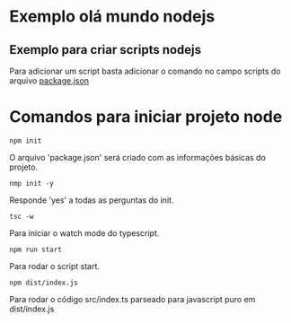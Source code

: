# Exemplo olá mundo nodejs

## Exemplo para criar scripts nodejs

Para adicionar um script basta adicionar o comando no campo scripts do arquivo
[package.json](https://github.com/Dirack/Estudos/blob/dba0242f382b924a88b112ae768d211632032978/nodejs/mod1-nocoes__basicas__node/ola_mundo/package.json#L8)

# Comandos para iniciar projeto node

```
npm init
```

O arquivo 'package.json' será criado com as informações básicas do projeto.

```
nmp init -y
```

Responde 'yes' a todas as perguntas do init.

```
tsc -w
```

Para iniciar o watch mode do typescript.

```
npm run start
```

Para rodar o script start.

```
npm dist/index.js
```

Para rodar o código src/index.ts parseado para javascript puro em dist/index.js
